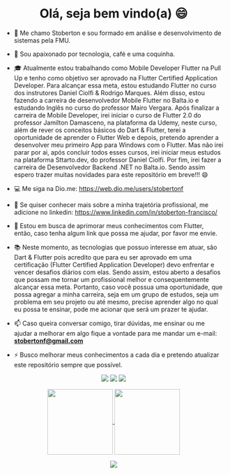 ### 

<h1 align="center">Olá, seja bem vindo(a) 😄</h1>

- 👋 Me chamo Stoberton e sou formado em análise e desenvolvimento de sistemas pela FMU.

- 🥰 Sou apaixonado por tecnologia, café e uma coquinha.

- 🎓 Atualmente estou trabalhando como Mobile Developer Flutter na Pull Up e tenho como objetivo ser aprovado na Flutter Certified Application Developer. Para alcançar essa meta, estou estudando Flutter no curso dos instrutores Daniel Ciolfi & Rodrigo Marques. Além disso, estou fazendo a carreira de desenvolvedor Mobile Flutter no Balta.io e estudando Inglês no curso do professor Mairo Vergara. Após finalizar a carreira de Mobile Developer, irei iniciar o curso de Flutter 2.0 do professor Jamilton Damasceno, na plataforma da Udemy, neste curso, além de rever os conceitos básicos do Dart & Flutter, terei a oportunidade de aprender o Flutter Web e depois, pretendo aprender a desenvolver meu primeiro App para Windows com o Flutter. Mas não irei parar por ai, após concluir todos esses cursos, irei iniciar meus estudos na plataforma Sttarto.dev, do professor Daniel Ciolfi. Por fim, irei fazer a carreira de Desenvolvedor Backend .NET no Balta.io. Sendo assim espero trazer muitas novidades para este repositório em breve!!! 😄 

- 💻  Me siga na Dio.me:
      https://web.dio.me/users/stobertonf

- 🔭  Se quiser conhecer mais sobre a minha trajetória profissional, me adicione no linkedin:
      https://www.linkedin.com/in/stoberton-francisco/

- 💬 Estou em busca de aprimorar meus conhecimentos com Flutter, então, caso tenha algum link que possa me ajudar, por favor me envie.

- 📚 Neste momento, as tecnologias que possuo interesse em atuar, são Dart & Flutter pois acredito que para eu ser aprovado em uma certificação (Flutter Certified Application Developer) devo enfrentar e vencer desafios diários com elas. Sendo assim, estou aberto a desafios que possam me tornar um profissional melhor e consequentemente alcançar essa meta. Portanto, caso você possua uma oportunidade, que possa agregar a minha carreira, seja em um grupo de estudos, seja um problema em seu projeto ou até mesmo, precise aprender algo no qual eu possa te ensinar, pode me acionar que será um prazer te ajudar.


- 📫 Caso queira conversar comigo, tirar dúvidas, me ensinar ou me ajudar a melhorar em algo fique a vontade para me mandar um e-mail: **stobertonf@gmail.com**

- ⚡ Busco melhorar meus conhecimentos a cada dia e pretendo atualizar este repositório sempre que possível.

<p align="center">
  <a href="mailto:stobertonf@gmail.com" alt="Gmail">
  <img src="https://img.shields.io/badge/-Gmail-FF0000?style=flat-square&labelColor=FF0000&logo=gmail&logoColor=white&link=stobertonf@gmail.com" /></a>

  <a href="https://www.linkedin.com/in/stoberton-francisco/" alt="Linkedin">
  <img src="https://img.shields.io/badge/-Linkedin-0e76a8?style=flat-square&logo=Linkedin&logoColor=white&link=https://www.linkedin.com/in/stoberton-francisco/" /></a>

  <a href="http://api.whatsapp.com/send?1=pt_BR&phone=5511994223176" alt="WhatsApp">
  <img src="https://img.shields.io/badge/-WhatsApp-25d366?style=flat-square&labelColor=25d366&logo=whatsapp&logoColor=white&link=http://api.whatsapp.com/send?1=pt_BR&phone=5511994223176"/></a>

</p>


<p align="center">
  <a href="https://github.com/stobertonf">
    <img
      align="center"
      height="150em"
      src="https://github-readme-stats.vercel.app/api?username=stobertonf&show_icons=true&include_all_commits=true&count_private=true&theme=tokyonight"
    />
  </a>
  <a href="https://github.com/stobertonf">
    <img
      align="center"
      height="150em"
      src="https://github-readme-stats.vercel.app/api/top-langs/?username=stobertonf&show_icons=true&include_all_commits=true&count_private=true&layout=compact&theme=tokyonight"
    />
  </a>
</p>


<p align="center">
  <a href="https://github.com/stobertonf">
    <img
      align="center"
      src="https://github-profile-trophy.vercel.app/?username=stobertonf&theme=onedark&no-frame=true&row=1&&margin-w=20&no-bg=true"
    />
  </a>
</a>
</p>


